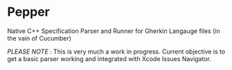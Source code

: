 # Pepper

Native C++ Specification Parser and Runner for Gherkin Langauge files (in the vain of Cucumber)

*PLEASE NOTE* : This is very much a work in progress.  Current objective is to get a basic parser working and integrated with Xcode Issues Navigator.